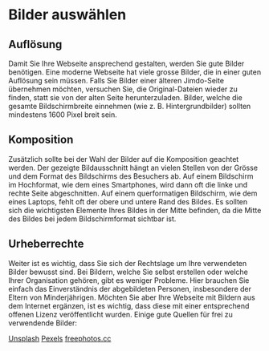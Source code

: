 ﻿# Bilder auswählen

## Auflösung

Damit Sie Ihre Webseite ansprechend gestalten, werden Sie gute Bilder benötigen.
Eine moderne Webseite hat viele grosse Bilder, die in einer guten Auflösung sein müssen. Falls Sie Bilder einer älteren Jimdo-Seite übernehmen möchten, versuchen Sie, die Original-Dateien wieder zu finden, statt sie von der alten Seite herunterzuladen. Bilder, welche die gesamte Bildschirmbreite einnehmen (wie z. B. Hintergrundbilder) sollten mindestens 1600 Pixel breit sein.

## Komposition

Zusätzlich sollte bei der Wahl der Bilder auf die Komposition geachtet werden. Der gezeigte Bildausschnitt hängt an vielen Stellen von der Grösse und dem Format des Bildschirms des Besuchers ab. Auf einem Bildschirm im Hochformat, wie dem eines Smartphones, wird dann oft die linke und rechte Seite abgeschnitten. Auf einem querformatigen Bildschirm, wie dem eines Laptops, fehlt oft der obere und untere Rand des Bildes. Es sollten sich die wichtigsten Elemente Ihres Bildes in der Mitte befinden, da die Mitte des Bildes bei jedem Bildschirmformat sichtbar ist.

## Urheberrechte

Weiter ist es wichtig, dass Sie sich der Rechtslage um Ihre verwendeten Bilder bewusst sind. Bei Bildern, welche Sie selbst erstellen oder welche Ihrer Organisation gehören, gibt es weniger Probleme. Hier brauchen Sie einfach das Einverständnis der abgebildeten Personen, insbesondere der Eltern von Minderjährigen. Möchten Sie aber Ihre Webseite mit Bildern aus dem Internet ergänzen, ist es wichtig, dass diese mit einer entsprechend offenen Lizenz veröffentlicht wurden. Einige gute Quellen für frei zu verwendende Bilder:

[Unsplash](https://www.unsplash.com)
[Pexels](https://www.pexels.com)
[freephotos.cc](https://www.freephotos.cc)
